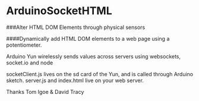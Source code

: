 ArduinoSocketHTML
=================

###Alter HTML DOM Elements through physical sensors

####Dynamically add HTML DOM elements to a web page using a potentiometer.

Arduino Yun wirelessly sends values across servers using websockets, socket.io and node

socketClient.js lives on the sd card of the Yun, and is called through Arduino sketch.
server.js and index.html live on your web server.

Thanks Tom Igoe & David Tracy

